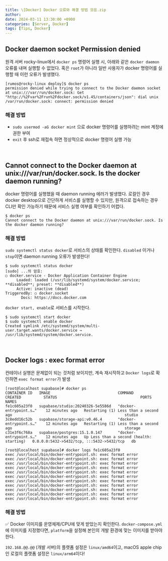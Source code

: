 ```yaml
---
title: \[Docker] Docker 오류와 해결 방법 모음.zip
author: 
date: 2024-03-11 13:30:00 +0900
categories: [Server, Docker]
tags: [Tips, Docker]
---
```


## **Docker daemon socket Permission denied**

원격 서버 rocky-linux에서 `docker ps` 명령어 실행 시, 아래와 같은 `docker daemon` 오류를 내며 실행할 수 없었다. 혹은 `root`가 아니라 일반 사용자가 docker 명령어를 실행할 때 이런 오류가 발생했다.

```shell
[rumos@rocky-linux deploy]$ docker ps
permission denied while trying to connect to the Docker daemon socket at unix:///var/run/docker.sock: Get "http://%2Fvar%2Frun%2Fdocker.sock/v1.45/containers/json": dial unix /var/run/docker.sock: connect: permission denied
```

### **해결 방법**

- `sudo usermod -aG docker mint` 으로 docker 명령어를 실행하려는 mint 계정에 권한 부여
- `exit` 후 ssh로 재접속 하면 정상적으로 docker 명령어 실행 가능

<br>

## **Cannot connect to the Docker daemon at unix:///var/run/docker.sock. Is the docker daemon running?**

docker 명령어를 실행했을 때 daemon running 에러가 발생했다. 로컬인 경우 docker desktop으로 간단하게 서비스를 실행할 수 있지만, 원격으로 접속하는 경우 CLI만 확인 가능하기 때문에 서비스 실행 여부를 확인하기 어렵다.

```shell
$ docker ps
Cannot connect to the Docker daemon at unix:///var/run/docker.sock. Is the docker daemon running?
```

### **해결 방법**

`sudo systemctl status docker`로 서비스의 상태를 확인한다. `disabled` 이거나 `stop`이면 daemon running 오류가 발생한다!

```shell
$ sudo systemctl status docker
[sudo] ...의 암호: 
○ docker.service - Docker Application Container Engine
     Loaded: loaded (/usr/lib/systemd/system/docker.service; **disabled**; preset: **disabled**)
     Active: inactive (dead)
TriggeredBy: ○ docker.socket
       Docs: https://docs.docker.com
```

`docker start, enable`로 서비스를 시작한다.

```shell
$ sudo systemctl start docker
$ sudo systemctl enable docker
Created symlink /etc/systemd/system/multi-user.target.wants/docker.service → /usr/lib/systemd/system/docker.service.
```

<br>

## **Docker logs : exec format error**

컨테이너 실행은 문제없이 되는 것처럼 보이지만, 계속 재시작하고 `Docker logs`로 확인하면 `exec format error`가 발생

```shell
[root@localhost supabase]# docker ps
CONTAINER ID   IMAGE                              COMMAND                    CREATED          STATUS                                     PORTS                                       NAMES
fe1c605a23f0   supabase/studio:20240326-5e5586d   "docker-entrypoint.s…"    12 minutes ago   Restarting (1) Less than a second ago                                                  studio
3c8edd16c52b   supabase/storage-api:v0.46.4       "docker-entrypoint.s…"    12 minutes ago   Restarting (1) Less than a second ago                                                  storage
c31e3f6c768a   supabase/postgres:15.1.0.147       "docker-entrypoint.s…"    12 minutes ago   Up Less than a second (health: starting)   0.0.0.0:5432->5432/tcp, :::5432->5432/tcp   db
```

```shell
[root@localhost supabase]# docker logs fe1c605a23f0
exec /usr/local/bin/docker-entrypoint.sh: exec format error
exec /usr/local/bin/docker-entrypoint.sh: exec format error
exec /usr/local/bin/docker-entrypoint.sh: exec format error
exec /usr/local/bin/docker-entrypoint.sh: exec format error
exec /usr/local/bin/docker-entrypoint.sh: exec format error
exec /usr/local/bin/docker-entrypoint.sh: exec format error
exec /usr/local/bin/docker-entrypoint.sh: exec format error
exec /usr/local/bin/docker-entrypoint.sh: exec format error
exec /usr/local/bin/docker-entrypoint.sh: exec format error
exec /usr/local/bin/docker-entrypoint.sh: exec format error
exec /usr/local/bin/docker-entrypoint.sh: exec format error
```

### **해결 방법**

✅ Docker 이미지를 운영체제/CPU에 맞게 받았는지 확인한다. `docker-compose.yml`에 이미지를 지정했다면, `platform`을 설정해 본인의 개발 환경에 맞는 이미지를 받아야 한다.

`192.168.@@.@@` (개발 서버)의 플랫폼 설정은 `linux/amd64`이고, macOS apple chip인 로컬의 플랫폼 설정은 `linux/arm64`이다!